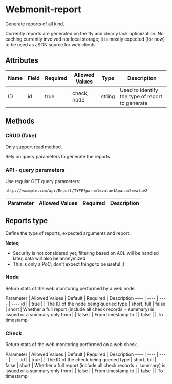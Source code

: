 # Webmonit-report

Generate reports of all kind.

Currently reports are generated on the fly and clearly lack optimization. No caching currently involved nor local storage; it is mostly expected (for now) to be used as JSON source for web clients.

## Attributes

Name | Field | Required | Allowed Values | Type | Description 
---- | ---- | ---- | ---- | ---- | ----
ID | id | true | check, node | string | Used to identify the type of report to generate

## Methods

### CRUD (fake)

Only support read method.

Rely on query parameters to generate the reports.

### API - query parameters

Use regular GET query parameters: 

```
http://example.com/api/Report/TYPE?param1=value1&param2=value2
```

Parameter | Allowed Values | Required | Description
---- | ---- | ---- | ---- 

## Reports type
Define the type of reports, expected arguments and report.

__Notes__;

- Security is not considered yet, filtering based on ACL will be handled later, data will also be anonymized
- This is only a PoC; don't expect things to be useful ;)

### Node

Return stats of the web monitoring performed by a web node.

Parameter | Allowed Values | Default | Required | Description
---- | ---- | ---- | ---- 
id | | true | | The ID of the node being queried
type | short, full | false | short | Whether a full report (include all check records + summary) is issued or a summary only
from | | false | | From timestamp
to | | false | | To timestamp

### Check

Return stats of the web monitoring performed on a web check.

Parameter | Allowed Values | Default | Required | Description
---- | ---- | ---- | ---- 
id | | true | | The ID of the check being queried
type | short, full | false | short | Whether a full report (include all check records + summary) is issued or a summary only
from | | false | | From timestamp
to | | false | | To timestamp


